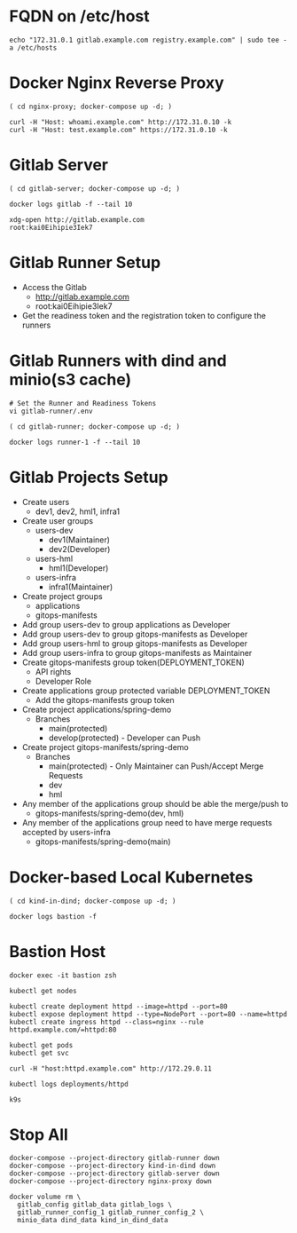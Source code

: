 # FQDN on /etc/host
```
echo "172.31.0.1 gitlab.example.com registry.example.com" | sudo tee -a /etc/hosts
```
# Docker Nginx Reverse Proxy
```
( cd nginx-proxy; docker-compose up -d; )
```
```
curl -H "Host: whoami.example.com" http://172.31.0.10 -k
curl -H "Host: test.example.com" https://172.31.0.10 -k
```

# Gitlab Server
```
( cd gitlab-server; docker-compose up -d; )

docker logs gitlab -f --tail 10
```
```
xdg-open http://gitlab.example.com
root:kai0Eihipie3Iek7
```
# Gitlab Runner Setup
- Access the Gitlab
  - http://gitlab.example.com
  - root:kai0Eihipie3Iek7
- Get the readiness token and the registration token to configure the runners

# Gitlab Runners with dind and minio(s3 cache)
```
# Set the Runner and Readiness Tokens
vi gitlab-runner/.env

( cd gitlab-runner; docker-compose up -d; )

docker logs runner-1 -f --tail 10
```
# Gitlab Projects Setup
- Create users
  - dev1, dev2, hml1, infra1
- Create user groups
  - users-dev
    - dev1(Maintainer)
    - dev2(Developer)
  - users-hml
    - hml1(Developer)
  - users-infra
    - infra1(Maintainer)
- Create project groups
  - applications
  - gitops-manifests
- Add group users-dev to group applications as Developer
- Add group users-dev to group gitops-manifests as Developer
- Add group users-hml to group gitops-manifests as Developer
- Add group users-infra to group gitops-manifests as Maintainer
- Create gitops-manifests group token(DEPLOYMENT_TOKEN)
  - API rights
  - Developer Role
- Create applications group protected variable DEPLOYMENT_TOKEN
  - Add the gitops-manifests group token
- Create project applications/spring-demo
  - Branches
    - main(protected)
    - develop(protected) - Developer can Push
- Create project gitops-manifests/spring-demo
  - Branches
    - main(protected) - Only Maintainer can Push/Accept Merge Requests
    - dev
    - hml
- Any member of the applications group should be able the merge/push to
  - gitops-manifests/spring-demo(dev, hml)
- Any member of the applications group need to have merge requests accepted by users-infra
  - gitops-manifests/spring-demo(main)

# Docker-based Local Kubernetes
```
( cd kind-in-dind; docker-compose up -d; )

docker logs bastion -f
```
# Bastion Host
```
docker exec -it bastion zsh
```
```
kubectl get nodes

kubectl create deployment httpd --image=httpd --port=80
kubectl expose deployment httpd --type=NodePort --port=80 --name=httpd
kubectl create ingress httpd --class=nginx --rule httpd.example.com/=httpd:80

kubectl get pods
kubectl get svc

curl -H "host:httpd.example.com" http://172.29.0.11

kubectl logs deployments/httpd

k9s
```

# Stop All
```
docker-compose --project-directory gitlab-runner down
docker-compose --project-directory kind-in-dind down
docker-compose --project-directory gitlab-server down
docker-compose --project-directory nginx-proxy down
```
```
docker volume rm \
  gitlab_config gitlab_data gitlab_logs \
  gitlab_runner_config_1 gitlab_runner_config_2 \
  minio_data dind_data kind_in_dind_data
```

